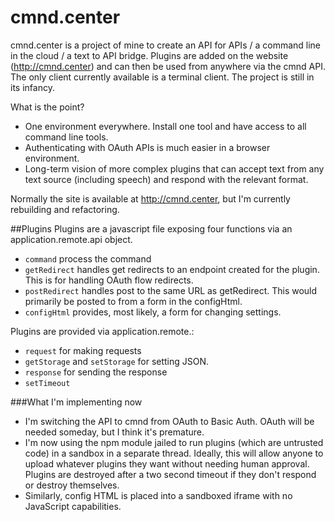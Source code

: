 # cmnd.center

cmnd.center is a project of mine to create an API for APIs / a command line in the cloud / a text to API bridge. Plugins are added on the website (http://cmnd.center) and can then be used from anywhere via the cmnd API. The only client currently available is a terminal client. The project is still in its infancy.

What is the point?
* One environment everywhere. Install one tool and have access to all command line tools.
* Authenticating with OAuth APIs is much easier in a browser environment.
* Long-term vision of more complex plugins that can accept text from any text source (including speech) and respond with the relevant format.

Normally the site is available at http://cmnd.center, but I'm currently rebuilding and refactoring.

##Plugins
Plugins are a javascript file exposing four functions via an application.remote.api object.
* ```command``` process the command
* ```getRedirect``` handles get redirects to an endpoint created for the plugin. This is for handling OAuth flow redirects.
* ```postRedirect``` handles post to the same URL as getRedirect. This would primarily be posted to from a form in the configHtml.
* ```configHtml``` provides, most likely, a form for changing settings.

Plugins are provided via application.remote.<function>:
* ```request``` for making requests
* ```getStorage``` and ```setStorage``` for setting JSON.
* ```response``` for sending the response
* ```setTimeout```

###What I'm implementing now
* I'm switching the API to cmnd from OAuth to Basic Auth. OAuth will be needed someday, but I think it's premature.
* I'm now using the npm module jailed to run plugins (which are untrusted code) in a sandbox in a separate thread. Ideally, this will allow anyone to upload whatever plugins they want without needing human approval. Plugins are destroyed after a two second timeout if they don't respond or destroy themselves. 
* Similarly, config HTML is placed into a sandboxed iframe with no JavaScript capabilities.
